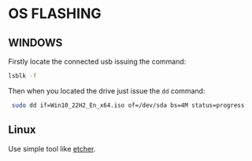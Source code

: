 # OS FLASHING

## WINDOWS

Firstly locate the connected usb issuing the command:

```bash
lsblk -f
```

Then when you located the drive just issue the `dd` command:

```bash
 sudo dd if=Win10_22H2_En_x64.iso of=/dev/sda bs=4M status=progress
```

## Linux

Use simple tool like [etcher](https://www.balena.io/etcher/).

